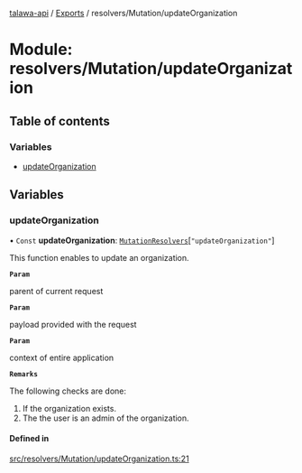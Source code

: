 [talawa-api](../README.md) / [Exports](../modules.md) / resolvers/Mutation/updateOrganization

# Module: resolvers/Mutation/updateOrganization

## Table of contents

### Variables

- [updateOrganization](resolvers_Mutation_updateOrganization.md#updateorganization)

## Variables

### updateOrganization

• `Const` **updateOrganization**: [`MutationResolvers`](types_generatedGraphQLTypes.md#mutationresolvers)[``"updateOrganization"``]

This function enables to update an organization.

**`Param`**

parent of current request

**`Param`**

payload provided with the request

**`Param`**

context of entire application

**`Remarks`**

The following checks are done:
1. If the organization exists.
2. The the user is an admin of the organization.

#### Defined in

[src/resolvers/Mutation/updateOrganization.ts:21](https://github.com/PalisadoesFoundation/talawa-api/blob/12ccdb6/src/resolvers/Mutation/updateOrganization.ts#L21)
